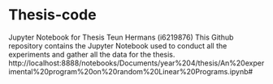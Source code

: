# Thesis-code
Jupyter Notebook for Thesis Teun Hermans (i6219876)
This Github repository contains the Jupyter Notebook used to conduct all the experiments and gather all the data for the thesis.
http://localhost:8888/notebooks/Documents/year%204/thesis/An%20experimental%20program%20on%20random%20Linear%20Programs.ipynb#
